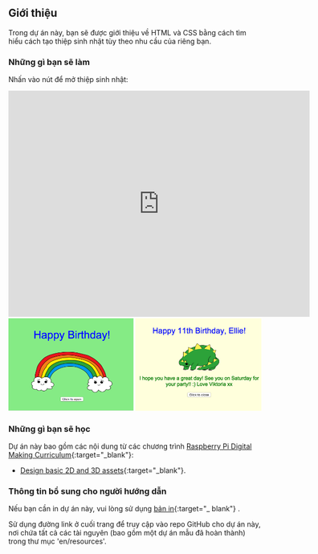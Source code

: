 ## Giới thiệu

Trong dự án này, bạn sẽ được giới thiệu về HTML và CSS bằng cách tìm hiểu cách tạo thiệp sinh nhật tùy theo nhu cầu của riêng bạn.

### Những gì bạn sẽ làm

Nhấn vào nút để mở thiệp sinh nhật:

<div class="trinket">
  <iframe src="https://trinket.io/embed/html/c3d52cf65c?outputOnly=true&start=result" width="600" height="450" frameborder="0" marginwidth="0" marginheight="0" allowfullscreen>
  </iframe>
  <img src="images/birthday-final.png">
</div>

### Những gì bạn sẽ học

Dự án này bao gồm các nội dung từ các chương trình [Raspberry Pi Digital Making Curriculum](http://rpf.io/curriculum){:target="_blank"}:

+ [Design basic 2D and 3D assets](https://www.raspberrypi.org/curriculum/design/creator){:target="_blank"}.

### Thông tin bổ sung cho người hướng dẫn

Nếu bạn cần in dự án này, vui lòng sử dụng [bản in](https://projects.raspberrypi.org/en/projects/happy-birthday/print){:target="_ blank"} .

Sử dụng đường link ở cuối trang để truy cập vào repo GitHub cho dự án này, nơi chứa tất cả các tài nguyên (bao gồm một dự án mẫu đã hoàn thành) trong thư mục 'en/resources'.